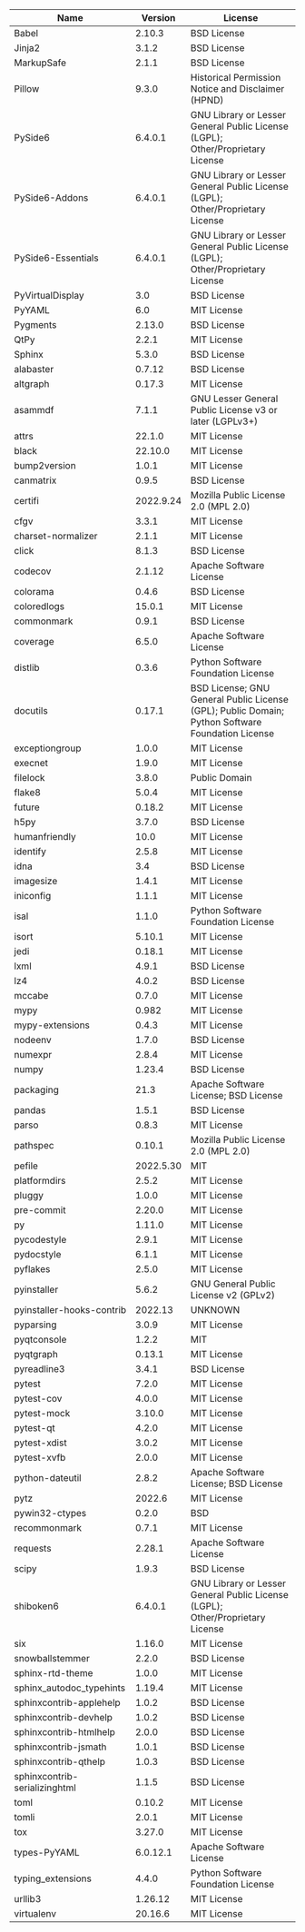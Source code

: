 | Name                          | Version   | License                                                                                          |
|-------------------------------|-----------|--------------------------------------------------------------------------------------------------|
| Babel                         | 2.10.3    | BSD License                                                                                      |
| Jinja2                        | 3.1.2     | BSD License                                                                                      |
| MarkupSafe                    | 2.1.1     | BSD License                                                                                      |
| Pillow                        | 9.3.0     | Historical Permission Notice and Disclaimer (HPND)                                               |
| PySide6                       | 6.4.0.1   | GNU Library or Lesser General Public License (LGPL); Other/Proprietary License                   |
| PySide6-Addons                | 6.4.0.1   | GNU Library or Lesser General Public License (LGPL); Other/Proprietary License                   |
| PySide6-Essentials            | 6.4.0.1   | GNU Library or Lesser General Public License (LGPL); Other/Proprietary License                   |
| PyVirtualDisplay              | 3.0       | BSD License                                                                                      |
| PyYAML                        | 6.0       | MIT License                                                                                      |
| Pygments                      | 2.13.0    | BSD License                                                                                      |
| QtPy                          | 2.2.1     | MIT License                                                                                      |
| Sphinx                        | 5.3.0     | BSD License                                                                                      |
| alabaster                     | 0.7.12    | BSD License                                                                                      |
| altgraph                      | 0.17.3    | MIT License                                                                                      |
| asammdf                       | 7.1.1     | GNU Lesser General Public License v3 or later (LGPLv3+)                                          |
| attrs                         | 22.1.0    | MIT License                                                                                      |
| black                         | 22.10.0   | MIT License                                                                                      |
| bump2version                  | 1.0.1     | MIT License                                                                                      |
| canmatrix                     | 0.9.5     | BSD License                                                                                      |
| certifi                       | 2022.9.24 | Mozilla Public License 2.0 (MPL 2.0)                                                             |
| cfgv                          | 3.3.1     | MIT License                                                                                      |
| charset-normalizer            | 2.1.1     | MIT License                                                                                      |
| click                         | 8.1.3     | BSD License                                                                                      |
| codecov                       | 2.1.12    | Apache Software License                                                                          |
| colorama                      | 0.4.6     | BSD License                                                                                      |
| coloredlogs                   | 15.0.1    | MIT License                                                                                      |
| commonmark                    | 0.9.1     | BSD License                                                                                      |
| coverage                      | 6.5.0     | Apache Software License                                                                          |
| distlib                       | 0.3.6     | Python Software Foundation License                                                               |
| docutils                      | 0.17.1    | BSD License; GNU General Public License (GPL); Public Domain; Python Software Foundation License |
| exceptiongroup                | 1.0.0     | MIT License                                                                                      |
| execnet                       | 1.9.0     | MIT License                                                                                      |
| filelock                      | 3.8.0     | Public Domain                                                                                    |
| flake8                        | 5.0.4     | MIT License                                                                                      |
| future                        | 0.18.2    | MIT License                                                                                      |
| h5py                          | 3.7.0     | BSD License                                                                                      |
| humanfriendly                 | 10.0      | MIT License                                                                                      |
| identify                      | 2.5.8     | MIT License                                                                                      |
| idna                          | 3.4       | BSD License                                                                                      |
| imagesize                     | 1.4.1     | MIT License                                                                                      |
| iniconfig                     | 1.1.1     | MIT License                                                                                      |
| isal                          | 1.1.0     | Python Software Foundation License                                                               |
| isort                         | 5.10.1    | MIT License                                                                                      |
| jedi                          | 0.18.1    | MIT License                                                                                      |
| lxml                          | 4.9.1     | BSD License                                                                                      |
| lz4                           | 4.0.2     | BSD License                                                                                      |
| mccabe                        | 0.7.0     | MIT License                                                                                      |
| mypy                          | 0.982     | MIT License                                                                                      |
| mypy-extensions               | 0.4.3     | MIT License                                                                                      |
| nodeenv                       | 1.7.0     | BSD License                                                                                      |
| numexpr                       | 2.8.4     | MIT License                                                                                      |
| numpy                         | 1.23.4    | BSD License                                                                                      |
| packaging                     | 21.3      | Apache Software License; BSD License                                                             |
| pandas                        | 1.5.1     | BSD License                                                                                      |
| parso                         | 0.8.3     | MIT License                                                                                      |
| pathspec                      | 0.10.1    | Mozilla Public License 2.0 (MPL 2.0)                                                             |
| pefile                        | 2022.5.30 | MIT                                                                                              |
| platformdirs                  | 2.5.2     | MIT License                                                                                      |
| pluggy                        | 1.0.0     | MIT License                                                                                      |
| pre-commit                    | 2.20.0    | MIT License                                                                                      |
| py                            | 1.11.0    | MIT License                                                                                      |
| pycodestyle                   | 2.9.1     | MIT License                                                                                      |
| pydocstyle                    | 6.1.1     | MIT License                                                                                      |
| pyflakes                      | 2.5.0     | MIT License                                                                                      |
| pyinstaller                   | 5.6.2     | GNU General Public License v2 (GPLv2)                                                            |
| pyinstaller-hooks-contrib     | 2022.13   | UNKNOWN                                                                                          |
| pyparsing                     | 3.0.9     | MIT License                                                                                      |
| pyqtconsole                   | 1.2.2     | MIT                                                                                              |
| pyqtgraph                     | 0.13.1    | MIT License                                                                                      |
| pyreadline3                   | 3.4.1     | BSD License                                                                                      |
| pytest                        | 7.2.0     | MIT License                                                                                      |
| pytest-cov                    | 4.0.0     | MIT License                                                                                      |
| pytest-mock                   | 3.10.0    | MIT License                                                                                      |
| pytest-qt                     | 4.2.0     | MIT License                                                                                      |
| pytest-xdist                  | 3.0.2     | MIT License                                                                                      |
| pytest-xvfb                   | 2.0.0     | MIT License                                                                                      |
| python-dateutil               | 2.8.2     | Apache Software License; BSD License                                                             |
| pytz                          | 2022.6    | MIT License                                                                                      |
| pywin32-ctypes                | 0.2.0     | BSD                                                                                              |
| recommonmark                  | 0.7.1     | MIT License                                                                                      |
| requests                      | 2.28.1    | Apache Software License                                                                          |
| scipy                         | 1.9.3     | BSD License                                                                                      |
| shiboken6                     | 6.4.0.1   | GNU Library or Lesser General Public License (LGPL); Other/Proprietary License                   |
| six                           | 1.16.0    | MIT License                                                                                      |
| snowballstemmer               | 2.2.0     | BSD License                                                                                      |
| sphinx-rtd-theme              | 1.0.0     | MIT License                                                                                      |
| sphinx_autodoc_typehints      | 1.19.4    | MIT License                                                                                      |
| sphinxcontrib-applehelp       | 1.0.2     | BSD License                                                                                      |
| sphinxcontrib-devhelp         | 1.0.2     | BSD License                                                                                      |
| sphinxcontrib-htmlhelp        | 2.0.0     | BSD License                                                                                      |
| sphinxcontrib-jsmath          | 1.0.1     | BSD License                                                                                      |
| sphinxcontrib-qthelp          | 1.0.3     | BSD License                                                                                      |
| sphinxcontrib-serializinghtml | 1.1.5     | BSD License                                                                                      |
| toml                          | 0.10.2    | MIT License                                                                                      |
| tomli                         | 2.0.1     | MIT License                                                                                      |
| tox                           | 3.27.0    | MIT License                                                                                      |
| types-PyYAML                  | 6.0.12.1  | Apache Software License                                                                          |
| typing_extensions             | 4.4.0     | Python Software Foundation License                                                               |
| urllib3                       | 1.26.12   | MIT License                                                                                      |
| virtualenv                    | 20.16.6   | MIT License                                                                                      |
